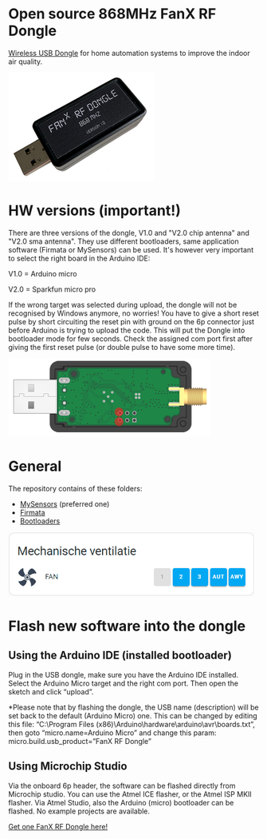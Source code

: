 # Open source 868MHz FanX RF Dongle 

[Wireless USB Dongle](https://fan-x.eu/product/fan%cb%a3-rf-usb-dongle/) for home automation systems to improve the indoor air quality.

![usb dongle](https://github.com/Marcelh1/fanx/blob/main/images/high_q.png)

# HW versions (important!)
There are three versions of the dongle, V1.0 and "V2.0 chip antenna" and "V2.0 sma antenna". They use different bootloaders, same application software (Firmata or MySensors) can be used. It's however very important to select the right board in the Arduino IDE:

V1.0 = Arduino micro

V2.0 = Sparkfun micro pro

If the wrong target was selected during upload, the dongle will not be recognised by Windows anymore, no worries! You have to give a short reset pulse by short circuiting the reset pin with ground on the 6p connector just before Arduino is trying to upload the code. This will put the Dongle into bootloader mode for few seconds. Check the assigned com port first after giving the first reset pulse (or double pulse to have some more time). 

![Reset signal](https://github.com/Marcelh1/fanx/blob/main/images/reset_signal.png)

# General

The repository contains of these folders:
- [MySensors](https://github.com/Marcelh1/fanx/tree/main/mysensors) (preferred one)
- [Firmata](https://github.com/Marcelh1/fanx/tree/main/firmata)
- [Bootloaders](https://github.com/Marcelh1/fanx/tree/main/bootloaders)

![Preview](https://github.com/Marcelh1/fanx/blob/main/images/preview_animation.gif)

# Flash new software into the dongle

## Using the Arduino IDE (installed bootloader)
Plug in the USB dongle, make sure you have the Arduino IDE installed. Select the Arduino Micro target and the right com port. Then open the sketch and click “upload”.

*Please note that by flashing the dongle, the USB name (description) will be set back to the default (Arduino Micro) one. This can be changed by editing this file: “C:\Program Files (x86)\Arduino\hardware\arduino\avr\boards.txt”, then goto “micro.name=Arduino Micro” and change this param: micro.build.usb_product=”FanX RF Dongle”

## Using Microchip Studio
Via the onboard 6p header, the software can be flashed directly from Microchip studio. You can use the Atmel ICE flasher, or the Atmel ISP MKII flasher. Via Atmel Studio, also the Arduino (micro) bootloader can be flashed. No example projects are available.

[Get one FanX RF Dongle here!](https://fan-x.eu/product/fan%cb%a3-rf-usb-dongle/)
